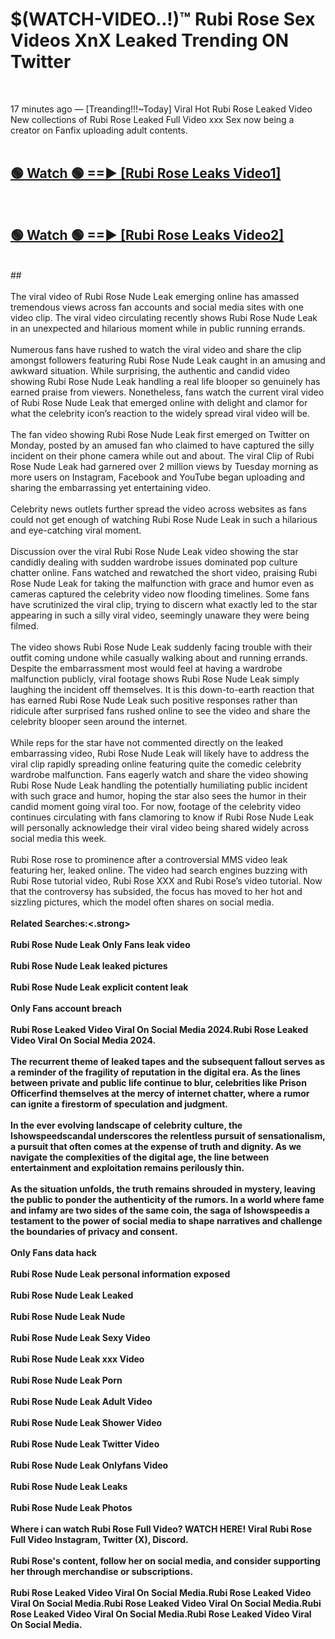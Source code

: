 # $(WATCH-VIDEO..!)™ Rubi Rose Sex Videos XnX Leaked Trending ON Twitter<br>
<br>

17 minutes ago — [Treanding!!!~Today] Viral Hot Rubi Rose Leaked Video New collections of Rubi Rose Leaked Full Video xxx Sex now being a creator on Fanfix uploading adult contents.
<br>
 <br>

##  <a href="https://best2vid.blogspot.com?title=Rubi_Rose">🟢 Watch 🟢 ==► [Rubi Rose Leaks Video1]</a><br>
  <br>

##  <a href="https://best2vid.blogspot.com?title=Rubi_Rose">🟢 Watch 🟢 ==► [Rubi Rose Leaks Video2]</a><br>
  <br>
  ##
  <br>
  <br>
The viral video of Rubi Rose Nude Leak emerging online has amassed tremendous views across fan accounts and social media sites with one video clip. The viral video circulating recently shows Rubi Rose Nude Leak in an unexpected and hilarious moment while in public running errands.
<br><br>
Numerous fans have rushed to watch the viral video and share the clip amongst followers featuring Rubi Rose Nude Leak caught in an amusing and awkward situation. While surprising, the authentic and candid video showing Rubi Rose Nude Leak handling a real life blooper so genuinely has earned praise from viewers. Nonetheless, fans watch the current viral video of Rubi Rose Nude Leak that emerged online with delight and clamor for what the celebrity icon’s reaction to the widely spread viral video will be.
<br><br>
The fan video showing Rubi Rose Nude Leak first emerged on Twitter on Monday, posted by an amused fan who claimed to have captured the silly incident on their phone camera while out and about. The viral Clip of Rubi Rose Nude Leak had garnered over 2 million views by Tuesday morning as more users on Instagram, Facebook and YouTube began uploading and sharing the embarrassing yet entertaining video.
<br><br>
Celebrity news outlets further spread the video across websites as fans could not get enough of watching Rubi Rose Nude Leak in such a hilarious and eye-catching viral moment.
<br><br>
Discussion over the viral Rubi Rose Nude Leak video showing the star candidly dealing with sudden wardrobe issues dominated pop culture chatter online. Fans watched and rewatched the short video, praising Rubi Rose Nude Leak for taking the malfunction with grace and humor even as cameras captured the celebrity video now flooding timelines. Some fans have scrutinized the viral clip, trying to discern what exactly led to the star appearing in such a silly viral video, seemingly unaware they were being filmed.
<br><br>
The video shows Rubi Rose Nude Leak suddenly facing trouble with their outfit coming undone while casually walking about and running errands. Despite the embarrassment most would feel at having a wardrobe malfunction publicly, viral footage shows Rubi Rose Nude Leak simply laughing the incident off themselves. It is this down-to-earth reaction that has earned Rubi Rose Nude Leak such positive responses rather than ridicule after surprised fans rushed online to see the video and share the celebrity blooper seen around the internet.
<br><br>
While reps for the star have not commented directly on the leaked embarrassing video, Rubi Rose Nude Leak will likely have to address the viral clip rapidly spreading online featuring quite the comedic celebrity wardrobe malfunction. Fans eagerly watch and share the video showing Rubi Rose Nude Leak handling the potentially humiliating public incident with such grace and humor, hoping the star also sees the humor in their candid moment going viral too. For now, footage of the celebrity video continues circulating with fans clamoring to know if Rubi Rose Nude Leak will personally acknowledge their viral video being shared widely across social media this week.
<br><br>
Rubi Rose rose to prominence after a controversial MMS video leak featuring her, leaked online. The video had search engines buzzing with Rubi Rose tutorial video, Rubi Rose XXX and Rubi Rose’s video tutorial. Now that the controversy has subsided, the focus has moved to her hot and sizzling pictures, which the model often shares on social media.
<br><br>
<strong>Related Searches:<.strong>
<br><br>
Rubi Rose Nude Leak Only Fans leak video
<br><br>
Rubi Rose Nude Leak leaked pictures
<br><br>
Rubi Rose Nude Leak explicit content leak
<br><br>
Only Fans account breach
<br><br>
Rubi Rose Leaked Video Viral On Social Media 2024.Rubi Rose Leaked Video Viral On Social Media 2024.
<br><br>
The recurrent theme of leaked tapes and the subsequent fallout serves as a reminder of the fragility of reputation in the digital era. As the lines between private and public life continue to blur, celebrities like Prison Officerfind themselves at the mercy of internet chatter, where a rumor can ignite a firestorm of speculation and judgment.
<br><br>
In the ever evolving landscape of celebrity culture, the Ishowspeedscandal underscores the relentless pursuit of sensationalism, a pursuit that often comes at the expense of truth and dignity. As we navigate the complexities of the digital age, the line between entertainment and exploitation remains perilously thin.
<br><br>
As the situation unfolds, the truth remains shrouded in mystery, leaving the public to ponder the authenticity of the rumors. In a world where fame and infamy are two sides of the same coin, the saga of Ishowspeedis a testament to the power of social media to shape narratives and challenge the boundaries of privacy and consent.
<br><br>
Only Fans data hack
<br><br>
Rubi Rose Nude Leak personal information exposed
<br><br>
Rubi Rose Nude Leak Leaked
<br><br>
Rubi Rose Nude Leak Nude
<br><br>
Rubi Rose Nude Leak Sexy Video
<br><br>
Rubi Rose Nude Leak xxx Video
<br><br>
Rubi Rose Nude Leak Porn
<br><br>
Rubi Rose Nude Leak Adult Video
<br><br>
Rubi Rose Nude Leak Shower Video
<br><br>
Rubi Rose Nude Leak Twitter Video
<br><br>
Rubi Rose Nude Leak Onlyfans Video
<br><br>
Rubi Rose Nude Leak Leaks
<br><br>
Rubi Rose Nude Leak Photos
<br><br>
Where i can watch Rubi Rose Full Video? WATCH HERE! Viral Rubi Rose Full Video Instagram, Twitter (X), Discord.
<br><br>
Rubi Rose's content, follow her on social media, and consider supporting her through merchandise or subscriptions.
<br><br>
Rubi Rose Leaked Video Viral On Social Media.Rubi Rose Leaked Video Viral On Social Media.Rubi Rose Leaked Video Viral On Social Media.Rubi Rose Leaked Video Viral On Social Media.Rubi Rose Leaked Video Viral On Social Media.
